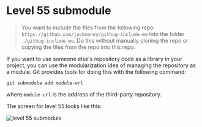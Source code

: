 
# Level 55 submodule

> You want to include the files from the following repo: `https://github.com/jackmaney/githug-include-me` into the folder `./githug-include-me`. Do this without manually cloning the repo or copying the files from the repo into this repo.

If you want to use someone else's repository code as a library in your project, you can use the modularization idea of managing the repository as a module. Git provides tools for doing this with the following command:

```shell
git submodule add module-url
```

where `module-url` is the address of the third-party repository.

The screen for level 55 looks like this:

![level 55 submodule](images/level-55-submodule.png)
